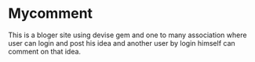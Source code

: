 Mycomment
=========

This is a bloger site using devise gem and one to many association where user can login and post his idea and another user by login himself can comment on that idea.